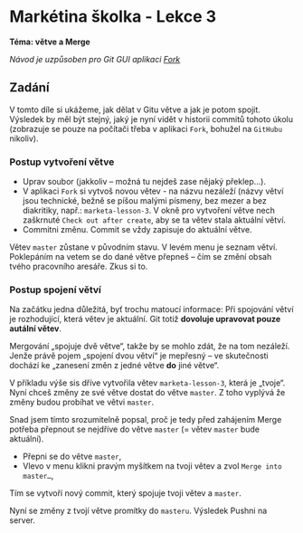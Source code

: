 # Markétina školka - Lekce 3
**Téma: větve a Merge**

_Návod je uzpůsoben pro Git GUI aplikaci [Fork](https://git-fork.com/)_

## Zadání
V tomto díle si ukážeme, jak dělat v Gitu větve a jak je potom spojit. Výsledek
by měl být stejný, jaký je nyní vidět v historii commitů tohoto úkolu (zobrazuje
se pouze na počítači třeba v aplikaci `Fork`, bohužel na `GitHubu` nikoliv).

### Postup vytvoření větve
- Uprav soubor (jakkoliv – možná tu nejdeš zase nějaký překlep…).
- V aplikaci `Fork` si vytvoš novou větev - na názvu nezáleží (názvy větví jsou
technické, bežně se píšou malými písmeny, bez mezer a bez diakritiky, např.:
`marketa-lesson-3`. V okně pro vytvoření větve nech zaškrnuté `Check out after create`,
aby se ta větev stala aktuální větví.
- Commitni změnu. Commit se vždy zapisuje do aktuální větve.

Větev `master` zůstane v původním stavu. V levém menu je seznam větví. Poklepáním
na vetem se do dané větve přepneš – čím se změní obsah tvého pracovního aresáře.
Zkus si to.

### Postup spojení větví
Na začátku jedna důležitá, byť trochu matoucí informace: Při spojování větví je
rozhodující, která větev je aktuální. Git totiž **dovoluje upravovat pouze autální
větev**.

Mergování „spojuje dvě větve“, takže by se mohlo zdát, že na tom nezáleží. Jenže
právě pojem „spojení dvou větví“ je mepřesný – ve skutečnosti dochází ke „zanesení
změn z jedné větve **do** jiné větve“. 

V příkladu výše sis dříve vytvořila větev `marketa-lesson-3`, která je „tvoje“.
Nyní chceš změny ze své větve dostat do větve `master`. Z toho vyplývá že změny
budou probíhat ve větvi `master`. 

Snad jsem tímto srozumitelně popsal, proč je tedy před zahájením Merge potřeba
přepnout se nejdříve do větve `master` (= větev `master` bude aktuální).

- Přepni se do větve `master`,
- Vlevo v menu klikni pravým myšítkem na tvoji větev a zvol `Merge into master…`,

Tím se vytvoří nový commit, který spojuje tvoji větev a `master`.

Nyní se změny z tvojí větve promítky do `masteru`. Výsledek Pushni na server. 